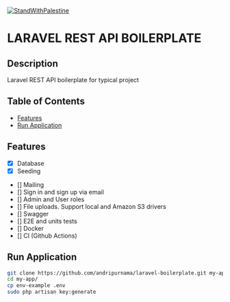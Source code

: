 [![StandWithPalestine](https://github.com/Safouene1/support-palestine-banner/blob/master/StandWithPalestine.svg)](https://github.com/Safouene1/support-palestine-banner)

# LARAVEL REST API BOILERPLATE


## Description <!-- omit in toc -->

Laravel REST API boilerplate for typical project


## Table of Contents <!-- omit in toc -->

- [Features](#features)
- [Run Application](#Run-application)


## Features

- [x] Database
- [x] Seeding
- [] Mailing 
- [] Sign in and sign up via email
- [] Admin and User roles
- [] File uploads. Support local and Amazon S3 drivers
- [] Swagger
- [] E2E and units tests
- [] Docker
- [] CI (Github Actions)

## Run Application
```bash
git clone https://github.com/andripurnama/laravel-boilerplate.git my-app
cd my-app/
cp env-example .env
sudo php artisan key:generate
